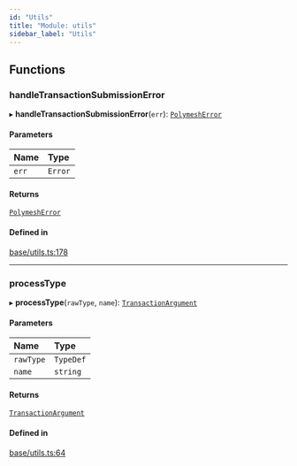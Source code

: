 ```yaml
---
id: "Utils"
title: "Module: utils"
sidebar_label: "Utils"
---
```


## Functions

### handleTransactionSubmissionError

▸ **handleTransactionSubmissionError**(`err`): [`PolymeshError`](../../../classes/Base/PolymeshError/PolymeshError.md)

#### Parameters

| Name | Type |
| :------ | :------ |
| `err` | `Error` |

#### Returns

[`PolymeshError`](../../../classes/Base/PolymeshError/PolymeshError.md)

#### Defined in

[base/utils.ts:178](https://github.com/PolymeshAssociation/polymesh-sdk/blob/fe2e6dd1d/src/base/utils.ts#L178)

___

### processType

▸ **processType**(`rawType`, `name`): [`TransactionArgument`](../Types/Types.md#transactionargument)

#### Parameters

| Name | Type |
| :------ | :------ |
| `rawType` | `TypeDef` |
| `name` | `string` |

#### Returns

[`TransactionArgument`](../Types/Types.md#transactionargument)

#### Defined in

[base/utils.ts:64](https://github.com/PolymeshAssociation/polymesh-sdk/blob/fe2e6dd1d/src/base/utils.ts#L64)
